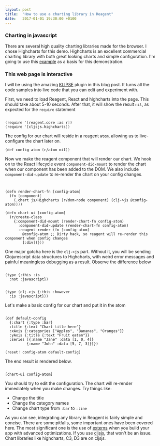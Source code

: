 ```yaml
---
layout: post
title:  "How to use a charting library in Reagent"
date:   2017-01-01 19:30:00 +0100
---
```


### Charting in javascript
There are several high quality charting libraries made for the browser. I chose Highcharts for this demo. Highcharts is an excellent commercial charting library with both great looking charts and simple configuration. I'm going to use this [example] as a basis for this demonstration.

### This web page is interactive
I will be using the amazing [KLIPSE] plugin in this blog post. It turns all the code samples into live code that you can edit and experiment with.

First, we need to load Reagent, React and highcharts into the page. This should take about 5-10 seconds. After that, it will show the result `nil`, as expected for the `require` statement
<pre><code class="language-klipse">
(require '[reagent.core :as r])
(require '[cljsjs.highcharts])
</code></pre>

The config for our chart will reside in a reagent `atom`, allowing us to live-configure the chart later on.
<pre><code class="language-klipse">(def config-atom (r/atom nil))
</code></pre>

Now we make the reagent component that will render our chart. We hook on to the React lifecycle event `component-did-mount` to render the chart when our component has been added to the DOM. We also include `component-did-update` to re-render the chart on your config changes.

<pre><code class="language-klipse">

(defn render-chart-fn [config-atom]
  (fn [component]
    (.chart js/Highcharts (r/dom-node component) (clj->js @config-atom))))

(defn chart-ui [config-atom]
  (r/create-class
    {:component-did-mount (render-chart-fn config-atom)
      :component-did-update (render-chart-fn config-atom)
      :reagent-render (fn [config-atom]
        @config-atom ;; Dirty hack, so reagent will re-render this component when config changes
        [:div])}))
</code></pre>

One major gotcha here is the `clj->js` part. Without it, you will be sending Clojurescript data structures to Highcharts, with weird error messages and painful meaningless debugging as a result. Observe the difference below

<pre><code class="language-klipse">
(type {:this :is
  :not :javascript})
</code></pre>

<pre><code class="language-klipse">
(type (clj->js {:this :however
  :is :javascript}))
</code></pre>

Let's make a basic config for our chart and put it in the atom

<pre><code class="language-klipse">
(def default-config
  {:chart {:type :bar}
  :title {:text "Chart title here"}
  :xAxis {:categories ["Apples", "Bananas", "Oranges"]}
  :yAxis {:title {:text "Fruit eaten"}}
  :series [{:name "Jane" :data [1, 0, 4]}
          {:name "John" :data [5, 7, 3]}]})

(reset! config-atom default-config)
</code></pre>

The end result is rendered below.

<pre><code class="language-reagent">
[chart-ui config-atom]
</code></pre>

You should try to edit the configuration. The chart will re-render immediately when you make changes. Try things like:

* Change the title
* Change the category names
* Change chart type from `:bar` to `:line`

As you can see, integrating any library in Reagent is fairly simple and concise. There are some pitfalls, some important ones have been covered here. The most significant one is the use of [externs] when you build your app with advanced optimizations. If you use [cljsjs], that won't be an issue. Chart libraries like highcharts, C3, D3 are on cljsjs.

<link rel="stylesheet" type="text/css" href="https://storage.googleapis.com/app.klipse.tech/css/codemirror.css">

<style>
.klipse-container:before {
    content: "**** Rendered Component ****";
    font-weight: bold;
    font-family: monospace;
}

</style>

<script>
    window.klipse_settings = {
        selector: '.language-klipse',
        selector_reagent: '.language-reagent'
    };
</script>
<script src="https://storage.googleapis.com/app.klipse.tech/plugin/js/klipse_plugin.js?v=5.0.0"></script>


[example]: http://www.highcharts.com/docs/getting-started/your-first-chart
[KLIPSE]: http://blog.klipse.tech/reagent/2016/12/31/reagent-in-klipse.html
[externs]: http://www.lispcast.com/clojurescript-externs
[cljsjs]: https://cljsjs.github.io/
